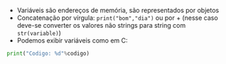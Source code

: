 - Variáveis são endereços de memória, são representados por objetos
- Concatenação por vírgula: `print("bom","dia")` ou por + (nesse caso deve-se converter os valores não strings para string com `str(variable)`)
- Podemos exibir variáveis como em C:
```python
print("Codigo: %d"%codigo)
```